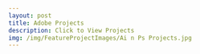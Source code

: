 ```yaml
---
layout: post
title: Adobe Projects
description: Click to View Projects
img: /img/FeatureProjectImages/Ai n Ps Projects.jpg
---
```


